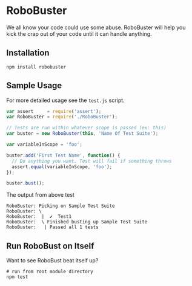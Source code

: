 RoboBuster
==========

We all know your code could use some abuse. RoboBuster will help you kick the crap out
of your code until it can handle anything.

## Installation
``` shell
npm install robobuster
```
## Sample Usage
For more detailed usage see the `test.js` script.

``` js
var assert     = require('assert');
var RoboBuster = require('./RoboBuster');

// Tests are run within whatever scope is passed (ex: this)
var buster = new RoboBuster(this, 'Name Of Test Suite');

var variableInScope = 'foo';

buster.add('First Test Name', function() {
  // Do anything you want. Test will fail if something throws
  assert.equal(variableInScope, 'foo');
});

buster.bust();

```

The output from above test

```
RoboBuster: Picking on Sample Test Suite
RoboBuster: \
RoboBuster:  |  ✔  Test1
RoboBuster:  \ Finished busting up Sample Test Suite
RoboBuster:   | Passed all 1 tests
```

## Run RoboBust on Itself

Want to see RoboBust beat itself up?

``` shell
# run from root module directory
npm test
```
